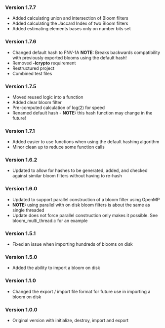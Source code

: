 ### Version 1.7.7
* Added calculating union and intersection of Bloom filters
* Added calculating the Jaccard Index of two Bloom filters
* Added estimating elements bases only on number bits set

### Version 1.7.6
* Changed default hash to FNV-1A **NOTE:** Breaks backwards compatibility with previously exported blooms using the default hash!
* Removed **-lcrypto** requirement
* Restructured project
* Combined test files

### Version 1.7.5
* Moved reused logic into a function
* Added clear bloom filter
* Pre-computed calculation of log(2) for speed
* Renamed default hash - **NOTE:** this hash function may change in the future!

### Version 1.7.1
* Added easier to use functions when using the default hashing algorithm
* Minor clean up to reduce some function calls

### Version 1.6.2
* Updated to allow for hashes to be generated, added, and checked against similar bloom filters without having to re-hash

### Version 1.6.0
* Updated to support parallel construction of a bloom filter using OpenMP
* **NOTE:** using parallel with on disk bloom filters is about the same as single threaded
* Update does not force parallel construction only makes it possible. See bloom_multi_thread.c for an example

### Version 1.5.1
* Fixed an issue when importing hundreds of blooms on disk

### Version 1.5.0
* Added the ability to import a bloom on disk

### Version 1.1.0
* Changed the export / import file format for future use in importing a bloom on disk

### Version 1.0.0
* Original version with initialize, destroy, import and export
